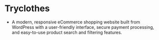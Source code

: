 # Tryclothes
- A modern, responsive eCommerce shopping website built  from WordPress with a user-friendly interface, secure payment  processing, and easy-to-use product search and filtering features.

